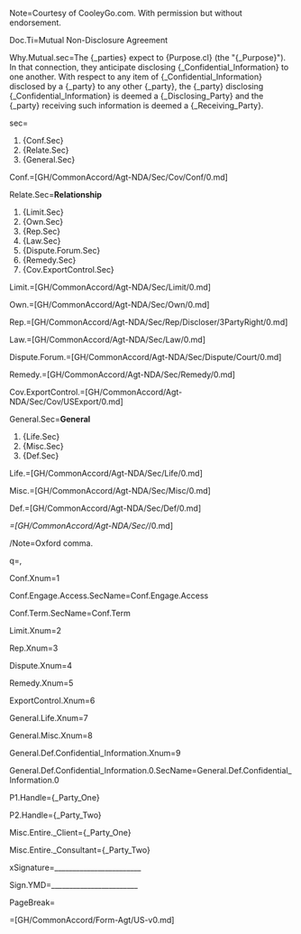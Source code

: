Note=Courtesy of CooleyGo.com. With permission but without endorsement. 

Doc.Ti=Mutual Non-Disclosure Agreement

Why.Mutual.sec=The {_parties} expect to {Purpose.cl} (the "{_Purpose}").  In that connection, they anticipate disclosing {_Confidential_Information} to one another.  With respect to any item of {_Confidential_Information} disclosed by a {_party} to any other {_party}, the {_party} disclosing {_Confidential_Information} is deemed a {_Disclosing_Party} and the {_party} receiving such information is deemed a {_Receiving_Party}. 

sec=<ol><li>{Conf.Sec}<li>{Relate.Sec}<li>{General.Sec}</ol>

Conf.=[GH/CommonAccord/Agt-NDA/Sec/Cov/Conf/0.md]

Relate.Sec=<b>Relationship</b><ol><li>{Limit.Sec}<li>{Own.Sec}<li>{Rep.Sec}<li>{Law.Sec}<li>{Dispute.Forum.Sec}<li>{Remedy.Sec}<li>{Cov.ExportControl.Sec}</ol>

Limit.=[GH/CommonAccord/Agt-NDA/Sec/Limit/0.md]

Own.=[GH/CommonAccord/Agt-NDA/Sec/Own/0.md]

Rep.=[GH/CommonAccord/Agt-NDA/Sec/Rep/Discloser/3PartyRight/0.md]

Law.=[GH/CommonAccord/Agt-NDA/Sec/Law/0.md]

Dispute.Forum.=[GH/CommonAccord/Agt-NDA/Sec/Dispute/Court/0.md]

Remedy.=[GH/CommonAccord/Agt-NDA/Sec/Remedy/0.md]

Cov.ExportControl.=[GH/CommonAccord/Agt-NDA/Sec/Cov/USExport/0.md]

General.Sec=<b>General</b><ol><li>{Life.Sec}<li>{Misc.Sec}<li>{Def.Sec}</ol>

Life.=[GH/CommonAccord/Agt-NDA/Sec/Life/0.md]

Misc.=[GH/CommonAccord/Agt-NDA/Sec/Misc/0.md]

Def.=[GH/CommonAccord/Agt-NDA/Sec/Def/0.md]

_=[GH/CommonAccord/Agt-NDA/Sec/_/0.md]

/Note=Oxford comma.

q=,

Conf.Xnum=1

Conf.Engage.Access.SecName=Conf.Engage.Access

Conf.Term.SecName=Conf.Term

Limit.Xnum=2

Rep.Xnum=3

Dispute.Xnum=4

Remedy.Xnum=5

ExportControl.Xnum=6

General.Life.Xnum=7

General.Misc.Xnum=8

General.Def.Confidential_Information.Xnum=9

General.Def.Confidential_Information.0.SecName=General.Def.Confidential_Information.0

P1.Handle={_Party_One}

P2.Handle={_Party_Two}

Misc.Entire._Client={_Party_One}

Misc.Entire._Consultant={_Party_Two}

xSignature=________________________

Sign.YMD=________________________

PageBreak=</i>

=[GH/CommonAccord/Form-Agt/US-v0.md]
